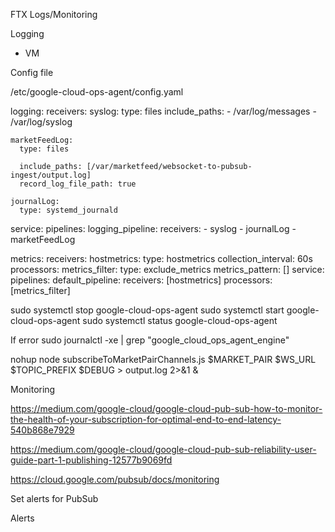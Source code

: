 FTX Logs/Monitoring

Logging
 - VM

Config file

/etc/google-cloud-ops-agent/config.yaml

logging:
  receivers:
    syslog:
      type: files
      include_paths:
      - /var/log/messages
      - /var/log/syslog

    marketFeedLog:
      type: files

      include_paths: [/var/marketfeed/websocket-to-pubsub-ingest/output.log]
      record_log_file_path: true

    journalLog:
      type: systemd_journald

  service:
    pipelines:
      logging_pipeline:
        receivers:
        - syslog
        - journalLog
        - marketFeedLog

metrics:
  receivers:
    hostmetrics:
      type: hostmetrics
      collection_interval: 60s
  processors:
    metrics_filter:
      type: exclude_metrics
      metrics_pattern: []
  service:
    pipelines:
      default_pipeline:
        receivers: [hostmetrics]
        processors: [metrics_filter]


sudo systemctl stop google-cloud-ops-agent
sudo systemctl start google-cloud-ops-agent
sudo systemctl status google-cloud-ops-agent

If error
sudo journalctl -xe | grep "google_cloud_ops_agent_engine"



nohup node subscribeToMarketPairChannels.js $MARKET_PAIR $WS_URL $TOPIC_PREFIX $DEBUG > output.log 2>&1 &


Monitoring

https://medium.com/google-cloud/google-cloud-pub-sub-how-to-monitor-the-health-of-your-subscription-for-optimal-end-to-end-latency-540b868e7929

https://medium.com/google-cloud/google-cloud-pub-sub-reliability-user-guide-part-1-publishing-12577b9069fd

https://cloud.google.com/pubsub/docs/monitoring

Set alerts for PubSub

Alerts









